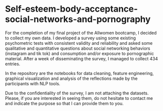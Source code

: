 # Self-esteem-body-acceptance-social-networks-and-pornography

For the completion of my final project of the Allwomen bootcamp, I decided to collect my own data. I developed a survey using some existing psychometric tests with consistent validity and reliability and asked some qualitative and quantitative questions about social networking behaviors (instagram and tik tok) and consumption and/or exposure to pornographic material. After a week of disseminating the survey, I managed to collect 434 entries. 

In the repository are the notebooks for data cleaning, feature engineering, graphical visualization and analysis of the reflections made by the participants with NLP tools.

Due to the confidentiality of the survey, I am not attaching the datasets. Please, if you are interested in seeing them, do not hesitate to contact me and indicate the purpose so that I can provide them to you.

